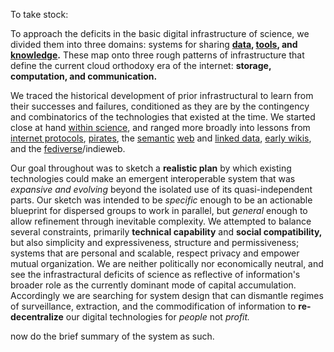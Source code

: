 To take stock:

To approach the deficits in the basic digital infrastructure of science, we divided them into three domains: systems for sharing **[data](#shared-data), [tools](#shared-tools), and [knowledge](#shared-knowledge).** These map onto three rough patterns of infrastructure that define the current cloud orthodoxy era of the internet: **storage, computation, and communication.**

We traced the historical development of prior infrastructural to learn from their successes and failures, conditioned as they are by the contingency and combinatorics of the technologies that existed at the time. We started close at hand [within science](#misincentives-in-scientific-software), and ranged more broadly into lessons from [internet protocols](#protocols-not-platforms), [pirates](#archives-need-communities), the [semantic](#the-long-now-of-immediacy-vs-idealism) [web](#neatness-vs-scruffiness) and [linked data](#folk-federation), [early wikis](#the-wiki-way), and the [fediverse](#forums--feeds)/indieweb.  

Our goal throughout was to sketch a **realistic plan** by which existing technologies could make an emergent interoperable system that was *expansive and evolving* beyond the isolated use of its quasi-independent parts. Our sketch was intended to be *specific* enough to be an actionable blueprint for dispersed groups to work in parallel, but *general* enough to allow refinement through inevitable complexity. We attempted to balance several constraints, primarily **technical capability** and **social compatibility,** but also simplicity and expressiveness, structure and permissiveness; systems that are personal and scalable, respect privacy and empower mutual organization. We are neither politically nor economically neutral, and see the infrastractural deficits of science as reflective of information's broader role as the currently dominant mode of capital accumulation. Accordingly we are searching for system design that can dismantle regimes of surveillance, extraction, and the commodification of information to **re-decentralize** our digital technologies for *people* not *profit.*

<div class="draft-text">
now do the brief summary of the system as such.
</div>

